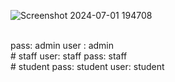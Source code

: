 ![Screenshot 2024-07-01 194708](https://github.com/sajimpk/Student_management_System/assets/68387969/bd41d29d-dc05-47ac-ae46-203948016e3b)

<br>
pass: admin
user : admin
<br>
# staff
user: staff
pass: staff
<br>
# student
pass: student
user: student
<br>
 
 
